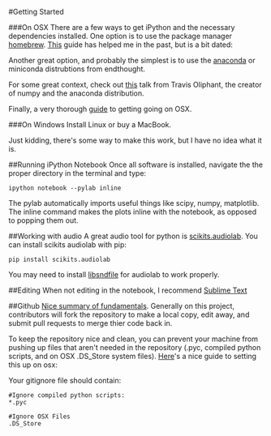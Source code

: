 #Getting Started

###On OSX
There are a few ways to get iPython and the necessary dependencies installed. One option is to use the package manager [homebrew](http://brew.sh/). [This](http://www.lowindata.com/2013/installing-scientific-python-on-mac-os-x/) guide has helped me in the past, but is a bit dated: 

Another great option, and probably the simplest is to use the [anaconda](https://store.continuum.io/cshop/anaconda/) or miniconda distrubtions from endthought. 

For some great context, check out [this](http://youtu.be/FgfKA-HJFI0) talk from Travis Oliphant, the creator of numpy and the anaconda distribution.

Finally, a very thorough [guide](http://sourabhbajaj.com/mac-setup/) to getting going on OSX.

###On Windows
Install Linux or buy a MacBook. 

Just kidding, there's some way to make this work, but I have no idea what it is.

##Running iPython Notebook
Once all software is installed, navigate the the proper directory in the terminal and type:

<code>ipython notebook --pylab inline</code>

The pylab automatically imports useful things like scipy, numpy, matplotlib. The inline command makes the plots inline with the notebook, as opposed to popping them out. 

##Working with audio
A great audio tool for python is [scikits.audiolab](https://pypi.python.org/pypi/scikits.audiolab/). You can install scikits audiolab with pip: 

<code>pip install scikits.audiolab</code>

You may need to install [libsndfile](http://www.mega-nerd.com/libsndfile/) for audiolab to work properly.

##Editing
When not editing in the notebook, I recommend [Sublime Text](http://www.sublimetext.com/)

##Github
[Nice summary of fundamentals](https://www.youtube.com/watch?v=0fKg7e37bQE). Generally on this project, contributors will fork the repository to make a local copy, edit away, and submit pull requests to merge thier code back in. 

To keep the repository nice and clean, you can prevent your machine from pushing up files that aren't needed in the repository (.pyc, compiled python scripts, and on OSX .DS_Store system files). [Here](http://devoh.com/blog/2013/01/global-gitignore)'s a nice guide to setting this up on osx: 

Your gitignore file should contain: 
```
#Ignore compiled python scripts:
*.pyc

#Ignore OSX Files
.DS_Store
```


